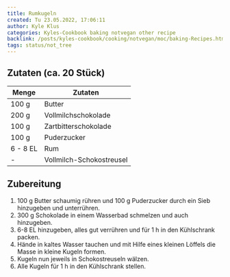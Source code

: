 ```yaml
---
title: Rumkugeln
created: Tu 23.05.2022, 17:06:11
author: Kyle Klus
categories: Kyles-Cookbook baking notvegan other recipe
backlink: /posts/kyles-cookbook/cooking/notvegan/moc/baking-Recipes.html
tags: status/not_tree
---
```


## Zutaten (ca. 20 Stück)

| Menge            | Zutaten                  |
| ---------------- | ------------------------ |
| 100 g             | Butter                   |
| 200 g             | Vollmilchschokolade      |
| 100 g             | Zartbitterschokolade     |
| 100 g             | Puderzucker              |
| 6 - 8 EL            | Rum                      |
| -                | Vollmilch-Schokostreusel |

## Zubereitung

1. 100 g Butter schaumig rühren und 100 g Puderzucker durch ein Sieb hinzugeben und unterrühren.
2. 300 g Schokolade in einem Wasserbad schmelzen und auch hinzugeben.
3. 6-8 EL hinzugeben, alles gut verrühren und für 1 h in den Kühlschrank packen.
4. Hände in kaltes Wasser tauchen und mit Hilfe eines kleinen Löffels die Masse in kleine Kugeln formen.
5. Kugeln nun jeweils in Schokostreuseln wälzen.
6. Alle Kugeln für 1 h in den Kühlschrank stellen.
